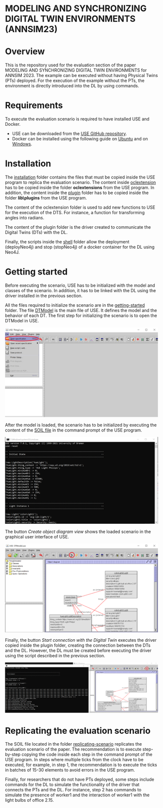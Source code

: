 # MODELING AND SYNCHRONIZING DIGITAL TWIN ENVIRONMENTS (ANNSIM23)

# Overview
This is the repository used for the evaluation section of the paper MODELING AND SYNCHRONIZING DIGITAL TWIN ENVIRONMENTS for ANNSIM 2023. The example can be executed without having Physical Twins (PTs) deployed. For the execution of the example without the PTs, the environment is directly introduced into the DL by using commands.

# Requirements
To execute the evaluation scenario is required to have installed USE and Docker.

* USE can be downloaded from the [USE GitHub repository](https://github.com/useocl/use).
* Docker can be installed using the following guide on [Ubuntu](https://docs.docker.com/engine/install/ubuntu/) and on [Windows](https://docs.docker.com/desktop/install/windows-install/).

# Installation

The [installation](installation) folder contains the files that must be copied inside the USE program to replica the evaluation scenario. The content inside [oclextension](installation\oclextension) has to be copied inside the folder **oclextensions** from the USE program. In addition, the content inside the [plugin](installation\plugin) folder has to be copied inside the folder **lib\plugins** from the USE program. 

The content of the oclextension folder is used to add new functions to USE for the execution of the DTS. For instance, a function for transforming angles into radians.

The content of the plugin folder is the driver created to communicate the Digital Twins (DTs) with the DL.

Finally, the scripts inside the [shell](installation\shell) folder allow the deployment (deployNeo4j) and stop (stopNeo4j) of a docker container for the DL using Neo4J.

# Getting started

Before executing the scenario, USE has to be initialized with the model and classes of the scenario. In addition, it has to be linked with the DL using the driver installed in the previous section.

All the files required to initialize the scenario are in the [getting-started](getting-started) folder. The file [DTModel](getting-started/DTModel.use) is the main file of USE. It defines the model and the behavior of each DT. The first step for initializing the scenario is to open the DTModel in USE.

![Open USE file](images/getting-started1.png)

After the model is loaded, the scenario has to be initialized by executing the content of the [SOIL file](getting-started/DTModelInit.soil) in the command prompt of the USE program.

![Load SOIL file](images/getting-started2.png)

The button *Create object diagram view* shows the loaded scenario in the graphical user interface of USE.

![Show the loaded scenario](images/getting-started3.png)

Finally, the button *Start connection with the Digital Twin* executes the driver copied inside the plugin folder, creating the connection between the DTs and the DL. However, the DL must be created before executing the driver using the script described in the previous section.

![Connecting the DTs and the DL](images/getting-started4.png)

# Replicating the evaluation scenario

The SOIL file located in the folder [replicating-scenario](replicating-scenario/Scenario.soil) replicates the evaluation scenario of the paper. The recommendation is to execute step-by-step copying the code inside each step in the command prompt of the USE program. In steps where multiple ticks from the clock have to be executed, for example, in step 1, the recommendation is to execute the ticks in batches of 15-30 elements to avoid errors in the USE program.

Finally, for researchers that do not have PTs deployed, some steps include commands for the DL to simulate the functionality of the driver that connects the PTs and the DL. For instance, step 2 has commands to simulate the presence of worker1 and the interaction of worker1 with the light bulbs of office 2.15.
